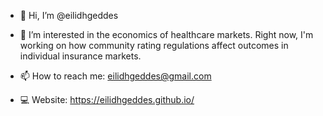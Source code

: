 - 👋 Hi, I’m @eilidhgeddes
- 👀 I’m interested in the economics of healthcare markets. Right now, I'm working on how community rating regulations affect outcomes in individual insurance markets. 

- 📫 How to reach me: 
  eilidhgeddes@gmail.com
  
- 💻 Website: https://eilidhgeddes.github.io/

<!---
eilidhgeddes/eilidhgeddes is a ✨ special ✨ repository because its `README.md` (this file) appears on your GitHub profile.
You can click the Preview link to take a look at your changes.
--->
